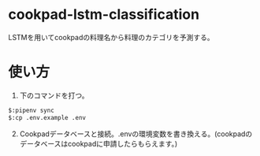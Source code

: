 # cookpad-lstm-classification
LSTMを用いてcookpadの料理名から料理のカテゴリを予測する。

# 使い方

1. 下のコマンドを打つ。
```bash
$:pipenv sync
$:cp .env.example .env
```
2. Cookpadデータベースと接続。.envの環境変数を書き換える。(cookpadのデータベースはcookpadに申請したらもらえます。)
